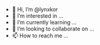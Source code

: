- 👋 Hi, I’m @lynxkor
- 👀 I’m interested in ...
- 🌱 I’m currently learning ...
- 💞️ I’m looking to collaborate on ...
- 📫 How to reach me ...

<!---
lynxkor/lynxkor is a ✨ special ✨ repository because its `README.md` (this file) appears on your GitHub profile.
You can click the Preview link to take a look at your changes.
--->
